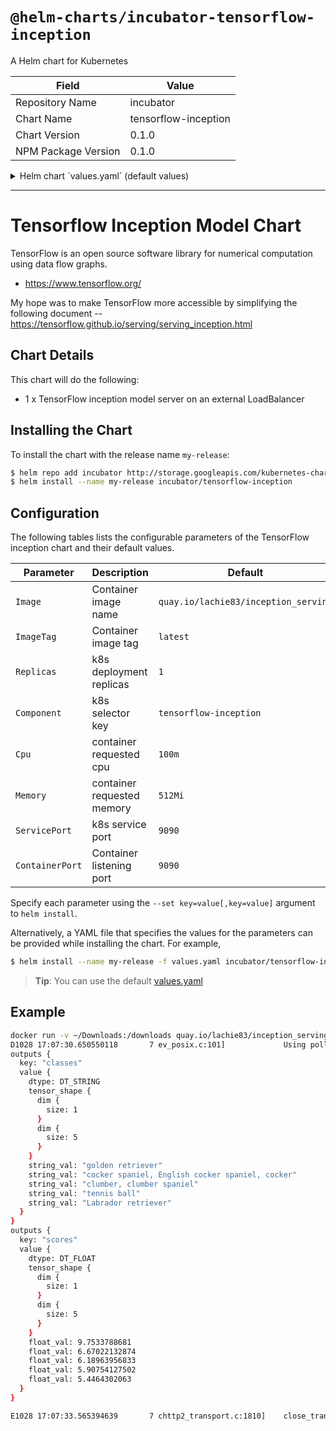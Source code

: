 # `@helm-charts/incubator-tensorflow-inception`

A Helm chart for Kubernetes

| Field               | Value                |
| ------------------- | -------------------- |
| Repository Name     | incubator            |
| Chart Name          | tensorflow-inception |
| Chart Version       | 0.1.0                |
| NPM Package Version | 0.1.0                |

<details>

<summary>Helm chart `values.yaml` (default values)</summary>

```yaml
# Default values for tensorflow-inception.
# This is a YAML-formatted file.
# Declare name/value pairs to be passed into your templates.
# name: value

ServiceType: LoadBalancer
ServicePort: 9090
ContainerPort: 9090
Component: 'tensorflow-inception'
Replicas: 1
Image: 'quay.io/lachie83/inception_serving'
ImageTag: 'latest'
ImagePullPolicy: 'IfNotPresent'
Resources:
  limits:
    cpu: 100m
    memory: 256Mi
  requests:
    cpu: 100m
    memory: 256Mi
```

</details>

---

# Tensorflow Inception Model Chart

TensorFlow is an open source software library for numerical computation using data flow graphs.

- https://www.tensorflow.org/

My hope was to make TensorFlow more accessible by simplifying the following document -- https://tensorflow.github.io/serving/serving_inception.html

## Chart Details

This chart will do the following:

- 1 x TensorFlow inception model server on an external LoadBalancer

## Installing the Chart

To install the chart with the release name `my-release`:

```bash
$ helm repo add incubator http://storage.googleapis.com/kubernetes-charts-incubator
$ helm install --name my-release incubator/tensorflow-inception
```

## Configuration

The following tables lists the configurable parameters of the TensorFlow inception chart and their default values.

| Parameter       | Description                | Default                              |
| --------------- | -------------------------- | ------------------------------------ |
| `Image`         | Container image name       | `quay.io/lachie83/inception_serving` |
| `ImageTag`      | Container image tag        | `latest`                             |
| `Replicas`      | k8s deployment replicas    | `1`                                  |
| `Component`     | k8s selector key           | `tensorflow-inception`               |
| `Cpu`           | container requested cpu    | `100m`                               |
| `Memory`        | container requested memory | `512Mi`                              |
| `ServicePort`   | k8s service port           | `9090`                               |
| `ContainerPort` | Container listening port   | `9090`                               |

Specify each parameter using the `--set key=value[,key=value]` argument to `helm install`.

Alternatively, a YAML file that specifies the values for the parameters can be provided while installing the chart. For example,

```bash
$ helm install --name my-release -f values.yaml incubator/tensorflow-inception
```

> **Tip**: You can use the default [values.yaml](values.yaml)

## Example

```bash
docker run -v ~/Downloads:/downloads quay.io/lachie83/inception_serving /serving/bazel-bin/tensorflow_serving/example/inception_client --server=$INCEPTION_SERVICE_IP:9090 --image=/downloads/dog.jpg
D1028 17:07:30.650550118       7 ev_posix.c:101]             Using polling engine: poll
outputs {
  key: "classes"
  value {
    dtype: DT_STRING
    tensor_shape {
      dim {
        size: 1
      }
      dim {
        size: 5
      }
    }
    string_val: "golden retriever"
    string_val: "cocker spaniel, English cocker spaniel, cocker"
    string_val: "clumber, clumber spaniel"
    string_val: "tennis ball"
    string_val: "Labrador retriever"
  }
}
outputs {
  key: "scores"
  value {
    dtype: DT_FLOAT
    tensor_shape {
      dim {
        size: 1
      }
      dim {
        size: 5
      }
    }
    float_val: 9.7533788681
    float_val: 6.67022132874
    float_val: 6.18963956833
    float_val: 5.90754127502
    float_val: 5.4464302063
  }
}

E1028 17:07:33.565394639       7 chttp2_transport.c:1810]    close_transport: {"created":"@1477674453.565348591","description":"FD shutdown","file":"src/core/lib/iomgr/ev_poll_posix.c","file_line":427}
```
